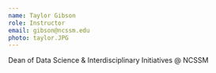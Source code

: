 ```yaml
---
name: Taylor Gibson
role: Instructor
email: gibson@ncssm.edu
photo: taylor.JPG
---
```


Dean of Data Science & Interdisciplinary Initiatives @ NCSSM
